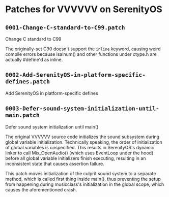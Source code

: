 # Patches for VVVVVV on SerenityOS

## `0001-Change-C-standard-to-C99.patch`

Change C standard to C99

The originally-set C90 doesn't support the `inline` keyword, causing
weird compile errors because isalnum() and other functions under
ctype.h are actually #define'd as inline.

## `0002-Add-SerenityOS-in-platform-specific-defines.patch`

Add SerenityOS in platform-specific defines


## `0003-Defer-sound-system-initialization-until-main.patch`

Defer sound system initialization until main()

The original VVVVVV source code initializes the sound subsystem
during global variable initialization. Technically speaking, the
order of initialization of global variables is unspecified. This
results in SerenityOS's dynamic linker to call Mix_OpenAudio()
(which uses EventLoop under the hood) before all global variable
initializers finish executing, resulting in an inconsistent state
that causes assertion failure.

This patch moves initialization of the culprit sound system to
a separate method, which is called first thing inside main(), thus
preventing the setup from happening during musicclass's initialization
in the global scope, which causes the aforementioned crash.

